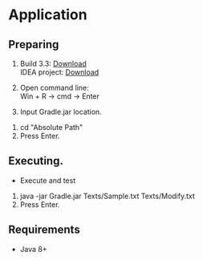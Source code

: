 # Application
## Preparing
1. Build 3.3: [Download](https://minhaskamal.github.io/DownGit/#/home?url=https://github.com/Alexxx180/Genus/tree/main/Level%203/Result)  
IDEA project: [Download](https://minhaskamal.github.io/DownGit/#/home?url=https://github.com/Alexxx180/Genus/tree/main/Level%203/Gradle)

2. Open command line:  
Win + R -> cmd -> Enter

3. Input Gradle.jar location.  
 1) cd "Absolute Path"  
 2) Press Enter.

## Executing.  
  
* Execute and test  
 1. java -jar Gradle.jar Texts/Sample.txt Texts/Modify.txt  
 2. Press Enter.  

## Requirements
* Java 8+